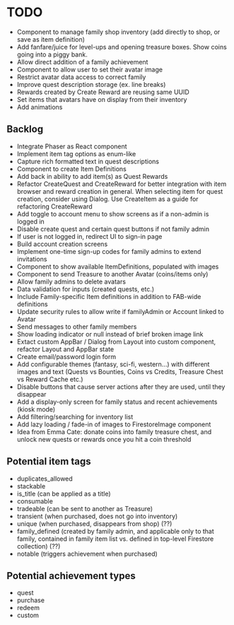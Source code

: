 # TODO

- Component to manage family shop inventory (add directly to shop, or save as item definition)
- Add fanfare/juice for level-ups and opening treasure boxes. Show coins going into a piggy bank.
- Allow direct addition of a family achievement
- Component to allow user to set their avatar image
- Restrict avatar data access to correct family
- Improve quest description storage (ex. line breaks)
- Rewards created by Create Reward are reusing same UUID
- Set items that avatars have on display from their inventory
- Add animations

## Backlog

- Integrate Phaser as React component
- Implement item tag options as enum-like
- Capture rich formatted text in quest descriptions
- Component to create Item Definitions
- Add back in ability to add item(s) as Quest Rewards
- Refactor CreateQuest and CreateReward for better integration with item browser and reward creation in general. When selecting item for quest creation, consider using Dialog. Use CreateItem as a guide for refactoring CreateReward
- Add toggle to account menu to show screens as if a non-admin is logged in
- Disable create quest and certain quest buttons if not family admin
- If user is not logged in, redirect UI to sign-in page
- Build account creation screens
- Implement one-time sign-up codes for family admins to extend invitations
- Component to show available ItemDefinitions, populated with images
- Component to send Treasure to another Avatar (coins/items only)
- Allow family admins to delete avatars
- Data validation for inputs (created quests, etc.)
- Include Family-specific Item definitions in addition to FAB-wide definitions
- Update security rules to allow write if familyAdmin or Account linked to Avatar
- Send messages to other family members
- Show loading indicator or null instead of brief broken image link
- Extact custom AppBar / Dialog from Layout into custom component, refactor Layout and AppBar state
- Create email/password login form
- Add configurable themes (fantasy, sci-fi, western...) with different images and text (Quests vs Bounties, Coins vs Credits, Treasure Chest vs Reward Cache etc.)
- Disable buttons that cause server actions after they are used, until they disappear
- Add a display-only screen for family status and recent achievements (kiosk mode)
- Add filtering/searching for inventory list
- Add lazy loading / fade-in of images to FirestoreImage component
- Idea from Emma Cate: donate coins into family treasure chest, and unlock new quests or rewards once you hit a coin threshold

## Potential item tags

- duplicates_allowed
- stackable
- is_title (can be applied as a title)
- consumable
- tradeable (can be sent to another as Treasure)
- transient (when purchased, does not go into inventory)
- unique (when purchased, disappears from shop) (??)
- family_defined (created by family admin, and applicable only to that family, contained in family item list vs. defined in top-level Firestore collection) (??)
- notable (triggers achievement when purchased)

## Potential achievement types

- quest
- purchase
- redeem
- custom
